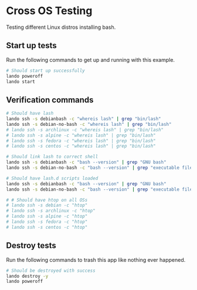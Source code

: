 Cross OS Testing
================

Testing different Linux distros installing bash.

Start up tests
--------------

Run the following commands to get up and running with this example.

```bash
# Should start up successfully
lando poweroff
lando start
```

Verification commands
---------------------

```bash
# Should have lash 
lando ssh -s debianbash -c "whereis lash" | grep "bin/lash"
lando ssh -s debian-no-bash -c "whereis lash" | grep "bin/lash"
# lando ssh -s archlinux -c "whereis lash" | grep "bin/lash"
# lando ssh -s alpine -c "whereis lash" | grep "bin/lash"
# lando ssh -s fedora -c "whereis lash" | grep "bin/lash"
# lando ssh -s centos -c "whereis lash" | grep "bin/lash"
```

```bash
# Should link lash to correct shell
lando ssh -s debianbash -c "bash --version" | grep "GNU bash"
lando ssh -s debian-no-bash -c "bash --version" | grep "executable file not found"
```

```bash
# Should have lash.d scripts loaded
lando ssh -s debianbash -c "bash --version" | grep "GNU bash"
lando ssh -s debian-no-bash -c "bash --version" | grep "executable file not found"
```

```bash
# # Should have htop on all OSs
# lando ssh -s debian -c "htop"
# lando ssh -s archlinux -c "htop"
# lando ssh -s alpine -c "htop"
# lando ssh -s fedora -c "htop"
# lando ssh -s centos -c "htop"
```

Destroy tests
-------------

Run the following commands to trash this app like nothing ever happened.

```bash
# Should be destroyed with success
lando destroy -y
lando poweroff
```